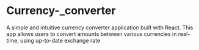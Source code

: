 # Currency-_converter
A simple and intuitive currency converter application built with React. This app allows users to convert amounts between various currencies in real-time, using up-to-date exchange rate
